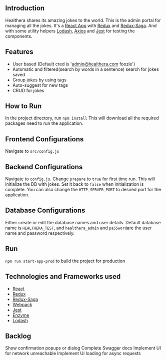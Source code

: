 ## Introduction
Healthera shares its amazing jokes to the world. This is the admin portal for managing all the jokes. It's a [React App](https://reactjs.org/) with [Redux](https://redux.js.org/) and [Redux-Saga](https://github.com/redux-saga/redux-saga). And with some utility helpers [Lodash](https://lodash.com/), [Axios](https://github.com/axios/axios) and [Jest](https://jestjs.io/) for testing the components.

## Features
* User based (Default cred is 'admin@healthera.com foozle')
* Automatic and filtered(search by words in a sentence) search for jokes saved
* Group jokes by using tags
* Auto-suggest for new tags
* CRUD for jokes

## How to Run
In the project directory, run
`npm install`
This will download all the required packages need to run the application.

## Frontend Configurations
Navigate to `src/config.js`

## Backend Configurations
Navigate to `config.js`. Change `prepare` to `true` for first time run.
This will initialize the DB with jokes. Set it back to `false` when initialization is complete. You can also change the `HTTP_SERVER_PORT` to desired port for the application.
 
## Database Configurations
Either create or edit the database names and user details. Default database name is `HEALTHERA_TEST`, and `healthera_admin` and `pa55word`are the user name and password respectively.

## Run 
`npm run start-app-prod` to build the project for production

## Technologies and Frameworks used
* [React](https://reactjs.org/)
* [Redux](https://redux.js.org/)
* [Redux-Saga](https://github.com/redux-saga/redux-saga)
* [Webpack](https://webpack.js.org/)
* [Jest](https://jestjs.io/)
* [Enzyme](https://airbnb.io/enzyme/)
* [Lodash](https://lodash.com/)

## Backlog
Show confirmation popups or dialog
Complete Swagger docs
Implement UI for network unreachable
Implement UI loading for async requests

